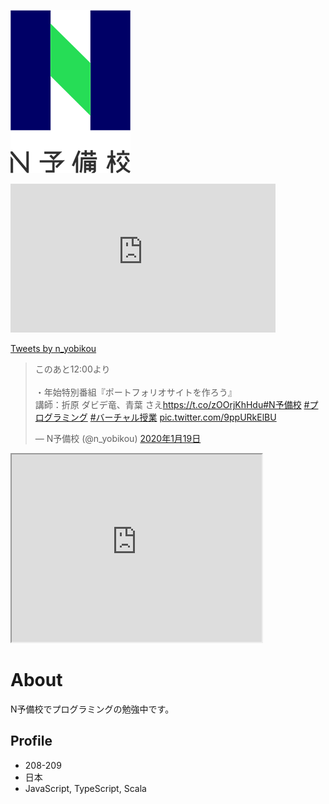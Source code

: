 ![N予備校ロゴ](nyobi_logo.png)

<iframe width="424" height="238" src="https://www.youtube.com/embed/rViBOj6WFSw" frameborder="0" allow="accelerometer; autoplay; encrypted-media; gyroscope; picture-in-picture" allowfullscreen></iframe>

<a class="twitter-timeline" data-width="400" data-height="600" href="https://twitter.com/n_yobikou?ref_src=twsrc%5Etfw">Tweets by n_yobikou</a> <script async src="https://platform.twitter.com/widgets.js" charset="utf-8"></script>

<blockquote class="twitter-tweet" data-cards="hidden" data-lang="ja"><p lang="ja" dir="ltr">このあと12:00より<br><br>・年始特別番組『ポートフォリオサイトを作ろう』<br>講師：折原 ダビデ竜、青葉 さえ<a href="https://t.co/zOOrjKhHdu">https://t.co/zOOrjKhHdu</a><a href="https://twitter.com/hashtag/N%E4%BA%88%E5%82%99%E6%A0%A1?src=hash&amp;ref_src=twsrc%5Etfw">#N予備校</a> <a href="https://twitter.com/hashtag/%E3%83%97%E3%83%AD%E3%82%B0%E3%83%A9%E3%83%9F%E3%83%B3%E3%82%B0?src=hash&amp;ref_src=twsrc%5Etfw">#プログラミング</a>  <a href="https://twitter.com/hashtag/%E3%83%90%E3%83%BC%E3%83%81%E3%83%A3%E3%83%AB%E6%8E%88%E6%A5%AD?src=hash&amp;ref_src=twsrc%5Etfw">#バーチャル授業</a> <a href="https://t.co/9ppURkElBU">pic.twitter.com/9ppURkElBU</a></p>&mdash; N予備校 (@n_yobikou) <a href="https://twitter.com/n_yobikou/status/1218724759829020677?ref_src=twsrc%5Etfw">2020年1月19日</a></blockquote>
<script async src="https://platform.twitter.com/widgets.js" charset="utf-8"></script>

<iframe src="https://www.openprocessing.org/sketch/749201/embed/" width="400" height="300"></iframe>

# About
N予備校でプログラミングの勉強中です。

## Profile
- 208-209
- 日本
- JavaScript, TypeScript, Scala

